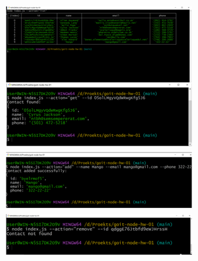 
![Отримуємо і виводимо весь список контактів у вигляді таблиці (console.table)](https://github.com/Okayolha/goit-node-hw-01/blob/main/image_2023-07-01_19-31-07.png)
![Image alt](https://github.com/Okayolha/goit-node-hw-01/blob/main/image_2023-07-01_19-34-55.png)

![Image alt](https://github.com/Okayolha/goit-node-hw-01/blob/main/image_2023-07-01_19-37-00.png)

![Image alt](https://github.com/Okayolha/goit-node-hw-01/blob/main/image_2023-07-01_19-39-17.png)

